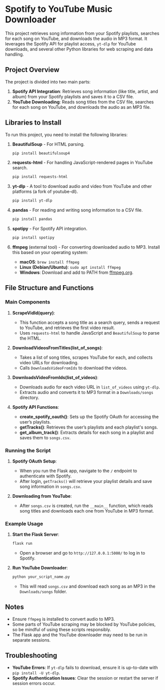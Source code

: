 # Spotify to YouTube Music Downloader

This project retrieves song information from your Spotify playlists, searches for each song on YouTube, and downloads the audio in MP3 format. It leverages the Spotify API for playlist access, `yt-dlp` for YouTube downloads, and several other Python libraries for web scraping and data handling.

## Project Overview

The project is divided into two main parts:
1. **Spotify API Integration**: Retrieves song information (like title, artist, and album) from your Spotify playlists and saves it to a CSV file.
2. **YouTube Downloading**: Reads song titles from the CSV file, searches for each song on YouTube, and downloads the audio as an MP3 file.

## Libraries to Install

To run this project, you need to install the following libraries:

1. **BeautifulSoup** - For HTML parsing.
   ```bash
   pip install beautifulsoup4
   ```

2. **requests-html** - For handling JavaScript-rendered pages in YouTube search.
   ```bash
   pip install requests-html
   ```

3. **yt-dlp** - A tool to download audio and video from YouTube and other platforms (a fork of youtube-dl).
   ```bash
   pip install yt-dlp
   ```

4. **pandas** - For reading and writing song information to a CSV file.
   ```bash
   pip install pandas
   ```

5. **spotipy** - For Spotify API integration.
   ```bash
   pip install spotipy
   ```

6. **ffmpeg** (external tool) - For converting downloaded audio to MP3. Install this based on your operating system:
   - **macOS**: `brew install ffmpeg`
   - **Linux (Debian/Ubuntu)**: `sudo apt install ffmpeg`
   - **Windows**: Download and add to PATH from [ffmpeg.org](https://ffmpeg.org/download.html).

## File Structure and Functions

### Main Components

1. **ScrapeVidId(query)**:
   - This function accepts a song title as a search query, sends a request to YouTube, and retrieves the first video result.
   - Uses `requests-html` to handle JavaScript and `BeautifulSoup` to parse the HTML.

2. **DownloadVideosFromTitles(list_of_songs)**:
   - Takes a list of song titles, scrapes YouTube for each, and collects video URLs for downloading.
   - Calls `DownloadsVideoFromIds` to download the videos.

3. **DownloadsVideoFromIds(list_of_videos)**:
   - Downloads audio for each video URL in `list_of_videos` using `yt-dlp`.
   - Extracts audio and converts it to MP3 format in a `Downloads/songs` directory.

4. **Spotify API Functions**:
   - **create_spotify_oauth()**: Sets up the Spotify OAuth for accessing the user’s playlists.
   - **getTracks()**: Retrieves the user’s playlists and each playlist's songs.
   - **get_album_track()**: Extracts details for each song in a playlist and saves them to `songs.csv`.

### Running the Script

1. **Spotify OAuth Setup**:
   - When you run the Flask app, navigate to the `/` endpoint to authenticate with Spotify.
   - After login, `getTracks()` will retrieve your playlist details and save song information in `songs.csv`.

2. **Downloading from YouTube**:
   - After `songs.csv` is created, run the `__main__` function, which reads song titles and downloads each one from YouTube in MP3 format.

### Example Usage

1. **Start the Flask Server**:
   ```bash
   flask run
   ```
   - Open a browser and go to `http://127.0.0.1:5000/` to log in to Spotify.

2. **Run YouTube Downloader**:
   ```bash
   python your_script_name.py
   ```
   - This will read `songs.csv` and download each song as an MP3 in the `Downloads/songs` folder.

## Notes

- Ensure `ffmpeg` is installed to convert audio to MP3.
- Some parts of YouTube scraping may be blocked by YouTube policies, so be mindful of using these scripts responsibly.
- The Flask app and the YouTube downloader may need to be run in separate sessions.

## Troubleshooting

- **YouTube Errors**: If `yt-dlp` fails to download, ensure it is up-to-date with `pip install -U yt-dlp`.
- **Spotify Authentication Issues**: Clear the session or restart the server if session errors occur.



